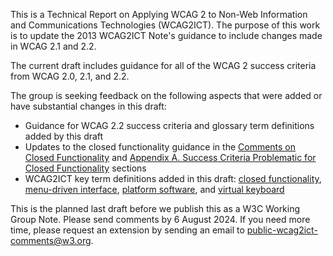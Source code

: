 This is a Technical Report on Applying WCAG 2 to Non-Web Information and Communications Technologies (WCAG2ICT). The purpose of this work is to update the 2013 WCAG2ICT Note's guidance to include changes made in WCAG 2.1 and 2.2.

<div class="ednote">
  
The current draft includes guidance for all of the WCAG 2 success criteria from WCAG 2.0, 2.1, and 2.2. 

The group is seeking feedback on the following aspects that were added or have substantial changes in this draft:

- Guidance for WCAG 2.2 success criteria and glossary term definitions added by this draft
- Updates to the closed functionality guidance in the [Comments on Closed Functionality](#comments-on-closed-functionality) and [Appendix A. Success Criteria Problematic for Closed Functionality](#success-criteria-problematic-for-closed-functionality) sections
- WCAG2ICT key term definitions added in this draft: [closed functionality](#closed-functionality), [menu-driven interface](#menu-driven-interface), [platform software](#platform-software), and [virtual keyboard](#virtual-keyboard)

This is the planned last draft before we publish this as a W3C Working Group Note. Please send comments by 6 August 2024. If you need more time, please request an extension by sending an email to [public-wcag2ict-comments@w3.org](mailto:public-wcag2ict-comments@w3.org).


</div>
